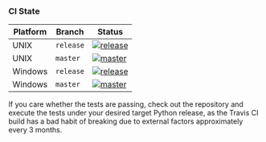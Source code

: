 
### CI State

| Platform | Branch | Status |
| -------- | ------ | ------ |
| UNIX | ``release`` | [![release](https://travis-ci.org/dw/py-lmdb.png?branch=release)](https://travis-ci.org/dw/py-lmdb/branches) |
| UNIX | ``master`` | [![master](https://travis-ci.org/dw/py-lmdb.png?branch=master)](https://travis-ci.org/dw/py-lmdb/branches) |
| Windows | ``release`` | [![release](https://ci.appveyor.com/api/projects/status/cx2sau39bufi3t0t/branch/release?svg=true)](https://ci.appveyor.com/project/dw/py-lmdb/branch/release) |
| Windows | ``master`` | [![master](https://ci.appveyor.com/api/projects/status/cx2sau39bufi3t0t/branch/master?svg=true)](https://ci.appveyor.com/project/dw/py-lmdb/branch/master) |

If you care whether the tests are passing, check out the repository and execute
the tests under your desired target Python release, as the Travis CI build has
a bad habit of breaking due to external factors approximately every 3 months.
